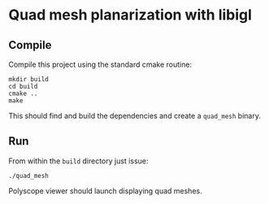 # Quad mesh planarization with libigl

## Compile

Compile this project using the standard cmake routine:

    mkdir build
    cd build
    cmake ..
    make

This should find and build the dependencies and create a `quad_mesh` binary.

## Run

From within the `build` directory just issue:

    ./quad_mesh

Polyscope viewer should launch displaying quad meshes.
